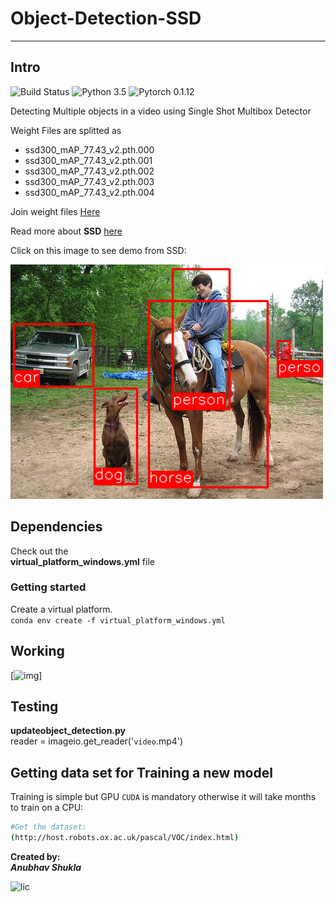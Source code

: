 # Object-Detection-SSD
<hr>


## Intro
![Build Status](https://img.shields.io/badge/build-passing-yellowgreen.svg)
![Python 3.5](https://img.shields.io/badge/Python-3.5-green.svg)
![Pytorch 0.1.12](https://img.shields.io/badge/pytorch-0.1.12-yellow.svg)




Detecting Multiple objects in a video using Single Shot Multibox Detector

Weight Files are splitted as
<ul>
    <li>ssd300_mAP_77.43_v2.pth.000</li>
    <li>ssd300_mAP_77.43_v2.pth.001</li>
    <li>ssd300_mAP_77.43_v2.pth.002</li>
    <li>ssd300_mAP_77.43_v2.pth.003</li>
    <li>ssd300_mAP_77.43_v2.pth.004</li>
</ul>

Join weight files [Here](http://pinetools.com/join-files)

Read more about <b>SSD</b> [here](https://arxiv.org/pdf/1512.02325.pdf)


Click on this image to see demo from SSD:

[![img](prev.png)](http://i.imgur.com/EyZZKAA.gif)

## Dependencies

Check out the</br> <b>virtual_platform_windows.yml</b> file

### Getting started

Create a virtual platform.</br>
    ```
    conda env create -f virtual_platform_windows.yml
    ```

## Working
[![img](working.png)]


## Testing

**updateobject_detection.py**
</br>reader = imageio.get_reader('`video`.mp4')



##  Getting data set for Training a new model

Training is simple but GPU `CUDA` is mandatory otherwise it will take months to train on a CPU:

```bash
#Get the dataset:
(http://host.robots.ox.ac.uk/pascal/VOC/index.html)
```

<b>Created by:</b><br><i><b>Anubhav Shukla</b></i>

![lic](https://img.shields.io/badge/anubhv-%C2%A92017-blue.svg)
